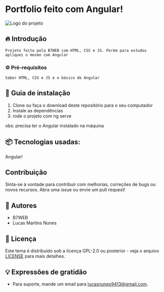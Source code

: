 # Portfolio feito com  Angular!

![Logo do projeto](https://i.imgur.com/sPI8Mae.png)


## 🔥 Introdução
    Projeto feito pela B7WEB com HTML, CSS e JS. Porém para estudos apliquei o mesmo com Angular


### ⚙️ Pré-requisitos

    Saber HTML, CSS e JS e o básico de Angular


## 🔨 Guia de instalação

1. Clone ou faça o download deste repositório para o seu computador
2. Instale as dependências
3. rode o projeto com ng serve 

obs: precisa ter o Angular instalado na máquina

## 📦 Tecnologias usadas:

Angular!


## Contribuição

Sinta-se à vontade para contribuir com melhorias, correções de bugs ou novos recursos. Abra uma issue ou envie um pull request!

## 👷 Autores

- B7WEB
- Lucas Martins Nunes

## 📄 Licença

Este tema é distribuído sob a licença GPL-2.0 ou posterior - veja o arquivo [LICENSE](LICENSE) para mais detalhes.



## 💡 Expressões de gratidão

* Para suporte, mande um email para lucasnunes9413@gmail.com.